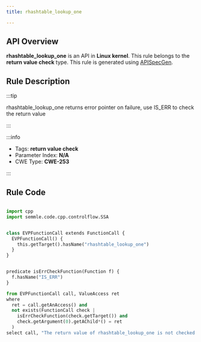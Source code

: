 ```yaml
---
title: rhashtable_lookup_one

---
```



## API Overview
**rhashtable_lookup_one** is an API in **Linux kernel**. This rule belongs to the **return value check** type. This rule is generated using [APISpecGen](../../tools/APISpecGen).
## Rule Description

:::tip

rhashtable_lookup_one returns error pointer on failure, use IS_ERR to check the return value

:::

:::info

- Tags: **return value check**
- Parameter Index: **N/A**
- CWE Type: **CWE-253**

:::

## Rule Code
```python

import cpp
import semmle.code.cpp.controlflow.SSA


class EVPFunctionCall extends FunctionCall {
  EVPFunctionCall() {
    this.getTarget().hasName("rhashtable_lookup_one")
  }
}


predicate isErrCheckFunction(Function f) {
  f.hasName("IS_ERR") 
}

from EVPFunctionCall call, ValueAccess ret
where
  ret = call.getAnAccess() and
  not exists(FunctionCall check |
    isErrCheckFunction(check.getTarget()) and
    check.getArgument(0).getAChild*() = ret
  )
select call, "The return value of rhashtable_lookup_one is not checked with IS_ERR."
    
```